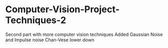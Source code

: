 # Computer-Vision-Project-Techniques-2
Second part with more computer vision techniques 
Added Gaussian Noise and Impulse noise
Chan-Vese lower down
